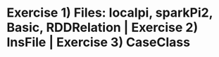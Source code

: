 # Exercise 1) Files: localpi, sparkPi2, Basic, RDDRelation | Exercise 2) InsFile | Exercise 3) CaseClass
